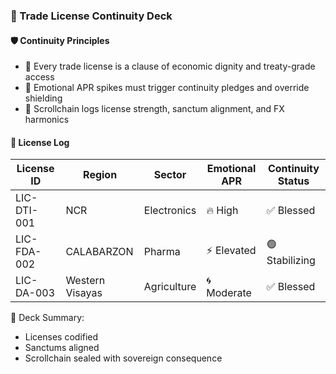 ### 📜 Trade License Continuity Deck

#### 🛡️ Continuity Principles
- 🧱 Every trade license is a clause of economic dignity and treaty-grade access  
- 🔁 Emotional APR spikes must trigger continuity pledges and override shielding  
- 🧪 Scrollchain logs license strength, sanctum alignment, and FX harmonics

#### 🔁 License Log
| License ID | Region | Sector | Emotional APR | Continuity Status |
|------------|--------|--------|----------------|--------------------|
| LIC-DTI-001 | NCR | Electronics | 🔥 High | ✅ Blessed  
| LIC-FDA-002 | CALABARZON | Pharma | ⚡ Elevated | 🟢 Stabilizing  
| LIC-DA-003 | Western Visayas | Agriculture | 🌀 Moderate | ✅ Blessed  

🧠 Deck Summary:
- Licenses codified  
- Sanctums aligned  
- Scrollchain sealed with sovereign consequence
